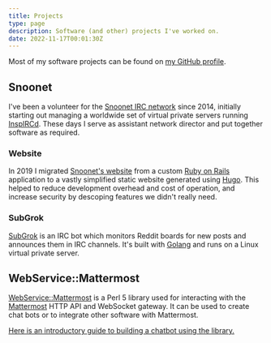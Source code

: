 ```yaml
---
title: Projects
type: page
description: Software (and other) projects I've worked on.
date: 2022-11-17T00:01:30Z
---
```


Most of my software projects can be found on [my GitHub profile](https://github.com/n7st).

## Snoonet

I've been a volunteer for the [Snoonet IRC network](https://snoonet.org) since 2014, initially starting out managing
a worldwide set of virtual private servers running [InspIRCd](https://www.inspircd.org/). These days I serve as
assistant network director and put together software as required.

### Website

In 2019 I migrated [Snoonet's website](https://snoonet.org) from a custom [Ruby on Rails](https://rubyonrails.org/)
application to a vastly simplified static website generated using [Hugo](https://gohugo.io/). This helped to reduce
development overhead and cost of operation, and increase security by descoping features we didn't really need.

### SubGrok

[SubGrok](https://github.com/snoonetIRC/subgrok) is an IRC bot which monitors Reddit boards for new posts and announces
them in IRC channels. It's built with [Golang](https://go.dev/) and runs on a Linux virtual private server.

## WebService::Mattermost

[WebService::Mattermost](https://github.com/n7st/WebService-Mattermost) is a Perl 5 library used for interacting with
the [Mattermost](https://mattermost.com/) HTTP API and WebSocket gateway. It can be used to create chat bots or to
integrate other software with Mattermost.

[Here is an introductory guide to building a chatbot using the library.](/posts/2019/01/09/mattermost-bot/)
